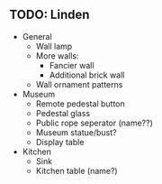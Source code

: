## TODO: Linden
- General
	* Wall lamp
	* More walls:
		- Fancier wall
		- Additional brick wall
	* Wall ornament patterns
- Museum
	* Remote pedestal button
	* Pedestal glass
	* Public rope seperator (name??)
	* Museum statue/bust?
	* Display table
- Kitchen
	* Sink
	* Kitchen table (name?)
	